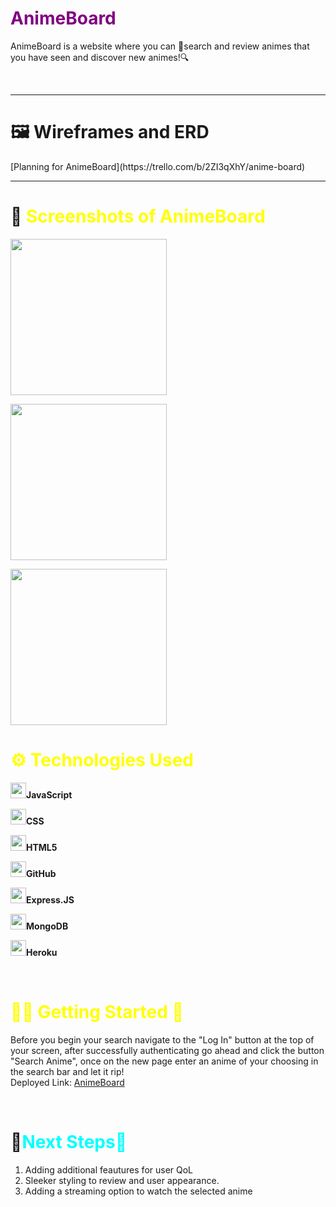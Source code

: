 
<h1><span style="color:purple">AnimeBoard</h1>
<p>AnimeBoard is a website where you can 🔎search and review animes that you have seen and discover new animes!🔍</p>
<br>
<hr>
<h1>🖼 Wireframes and ERD</h1>
[Planning for AnimeBoard](https://trello.com/b/2ZI3qXhY/anime-board)
<br>
<hr>
<h1>📸 <span style="color:yellow">Screenshots of AnimeBoard</h1>
<div>
<img src="https://i.imgur.com/RSkL2Il.png" style="width:250px" style="height:250px"><br>

<img src="https://i.imgur.com/700Sthd.png" style="width:250px" style="height:250px"><br>

<img src="https://i.imgur.com/deqOFuN.png" style="width:250px" style="height:250px">
<br>
</div>
<h1><span style="color:yellow">⚙️ Technologies Used</h1>


<img src="https://i.imgur.com/fA0yelG.png" style="width:25px" style="height:25px"><b>JavaScript</b><br>

<img src="https://i.imgur.com/lxjGmur.png" style="width:25px" style="height:25px"><b>CSS</b><br>

<img src="https://i.imgur.com/V1IYuBW.png" style="width:25px" style="height:25px"><b>HTML5</b><br>

<img src="https://i.imgur.com/uz37Plp.png" style="width:25px" style="height:25px"><b>GitHub</b><br>

<img src="https://i.imgur.com/KvrS0L4.png" style="width:25px" style="height:25px"><b>Express.JS</b><br>

<img src="https://i.imgur.com/I7t25UC.png" style="width:25px" style="height:25px"><b>MongoDB</b><br>

<img src="https://i.imgur.com/x84T4qn.jpg" style="width:25px" style="height:25px"><b>Heroku</b><br>

<br>
<h1><span style="color:yellow">🏃‍♂️ Getting Started 🏃</h1>


Before you begin your search navigate to the "Log In" button at the top of your screen, after successfully authenticating go ahead and click the button "Search Anime", once on the new page enter an anime of your choosing in the search bar and let it rip!
<br>
Deployed Link: [AnimeBoard](https://animeboard.herokuapp.com/animes/)

<br>
<h1>🧊<span style="color:cyan">Next Steps🧊</h1>
<ol>
<li>Adding additional feautures for user QoL</li>
<li>Sleeker styling to review and user appearance.</li>
<li>Adding a streaming option to watch the selected anime</li>
</ol>

